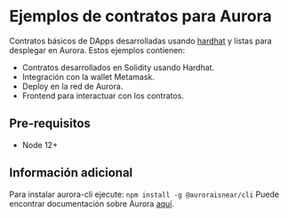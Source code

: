 # Ejemplos de contratos para Aurora

Contratos básicos de DApps desarrolladas usando [hardhat](https://hardhat.org/) y listas para desplegar en Aurora. 
Estos ejemplos contienen:
- Contratos desarrollados en Solidity usando Hardhat.
- Integración con la wallet Metamask.
- Deploy en la red de Aurora.
- Frontend para interactuar con los contratos.

## Pre-requisitos
- Node 12+

## Información adicional
Para instalar aurora-cli ejecute: ```npm install -g @auroraisnear/cli```
Puede encontrar documentación sobre Aurora [aquí](https://doc.aurora.dev/develop/networks).
